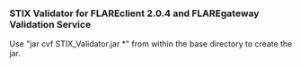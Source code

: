 ### STIX Validator for FLAREclient 2.0.4 and FLAREgateway Validation Service

Use "jar cvf STIX_Validator.jar \*" from within the base directory to create the jar.
